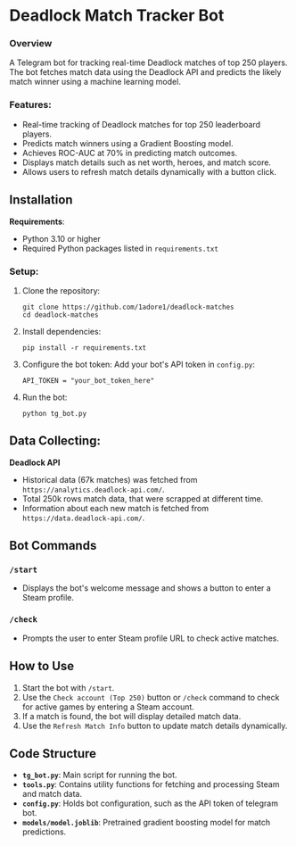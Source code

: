 # Deadlock Match Tracker Bot

### Overview
A Telegram bot for tracking real-time Deadlock matches of top 250 players. The bot fetches match data using the Deadlock API and predicts the likely match winner using a machine learning model.

### Features:
- Real-time tracking of Deadlock matches for top 250 leaderboard players.
- Predicts match winners using a Gradient Boosting model.
- Achieves ROC-AUC at 70% in predicting match outcomes.
- Displays match details such as net worth, heroes, and match score.
- Allows users to refresh match details dynamically with a button click.

## Installation

**Requirements**:
- Python 3.10 or higher
- Required Python packages listed in `requirements.txt`

### Setup:
1. Clone the repository:
   ```
   git clone https://github.com/1adore1/deadlock-matches
   cd deadlock-matches
   ```
2. Install dependencies:
   ```
   pip install -r requirements.txt
   ```
3. Configure the bot token:
     Add your bot's API token in `config.py`:
     ```
     API_TOKEN = "your_bot_token_here"
     ```
4. Run the bot:
   ```
   python tg_bot.py
   ```

## Data Collecting:
**Deadlock API**
- Historical data (67k matches) was fetched from `https://analytics.deadlock-api.com/`.
- Total 250k rows match data, that were scrapped at different time.
- Information about each new match is fetched from `https://data.deadlock-api.com/`.

## Bot Commands

### `/start`
- Displays the bot's welcome message and shows a button to enter a Steam profile.

### `/check`
- Prompts the user to enter Steam profile URL to check active matches.

## How to Use

1. Start the bot with `/start`.
2. Use the `Check account (Top 250)` button or `/check` command to check for active games by entering a Steam account.
3. If a match is found, the bot will display detailed match data.
4. Use the `Refresh Match Info` button to update match details dynamically.

## Code Structure

- **`tg_bot.py`**: Main script for running the bot.
- **`tools.py`**: Contains utility functions for fetching and processing Steam and match data.
- **`config.py`**: Holds bot configuration, such as the API token of telegram bot.
- **`models/model.joblib`**: Pretrained gradient boosting model for match predictions.
